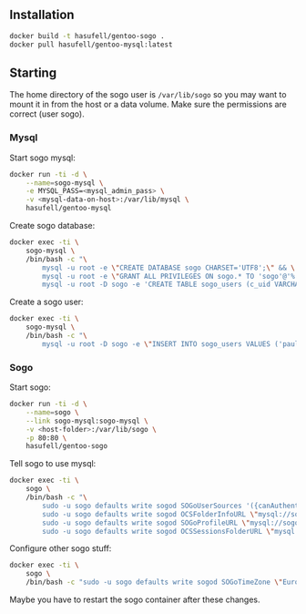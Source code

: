 ## Installation

```sh
docker build -t hasufell/gentoo-sogo .
docker pull hasufell/gentoo-mysql:latest
```

## Starting

The home directory of the sogo user is `/var/lib/sogo` so you may want to
mount it in from the host or a data volume. Make sure the permissions
are correct (user sogo).

### Mysql

Start sogo mysql:

```sh
docker run -ti -d \
	--name=sogo-mysql \
	-e MYSQL_PASS=<mysql_admin_pass> \
	-v <mysql-data-on-host>:/var/lib/mysql \
	hasufell/gentoo-mysql
```

Create sogo database:

```sh
docker exec -ti \
	sogo-mysql \
	/bin/bash -c "\
		mysql -u root -e \"CREATE DATABASE sogo CHARSET='UTF8';\" && \
		mysql -u root -e \"GRANT ALL PRIVILEGES ON sogo.* TO 'sogo'@'%' IDENTIFIED BY '<sogo-pw>';\" && \
		mysql -u root -D sogo -e 'CREATE TABLE sogo_users (c_uid VARCHAR(10) PRIMARY KEY, c_name VARCHAR(10), c_password VARCHAR(32), c_cn VARCHAR(128), mail VARCHAR(128));'"
```

Create a sogo user:
```sh
docker exec -ti \
	sogo-mysql \
	/bin/bash -c "\
		mysql -u root -D sogo -e \"INSERT INTO sogo_users VALUES ('paul', 'paul', MD5('zxc'), 'Paul Example', 'paul@example.com');\""
```

### Sogo

Start sogo:
```sh
docker run -ti -d \
	--name=sogo \
	--link sogo-mysql:sogo-mysql \
	-v <host-folder>:/var/lib/sogo \
	-p 80:80 \
	hasufell/gentoo-sogo
```

Tell sogo to use mysql:

```sh
docker exec -ti \
	sogo \
	/bin/bash -c "\
		sudo -u sogo defaults write sogod SOGoUserSources '({canAuthenticate = YES; displayName = "SOGo Users"; id = users; isAddressBook = YES; type = sql; userPasswordAlgorithm = md5; viewURL ="mysql://sogo:bart@sogo-mysql:3306/sogo/sogo_users";})'
		sudo -u sogo defaults write sogod OCSFolderInfoURL \"mysql://sogo:<sogopw>@sogo-mysql:3306/sogo/sogo_folder_info\" && \
		sudo -u sogo defaults write sogod SOGoProfileURL \"mysql://sogo:<sogopw>@sogo-mysql:3306/sogo/sogo_user_profile\" && \
		sudo -u sogo defaults write sogod OCSSessionsFolderURL \"mysql://sogo:<sogopw>@sogo-mysql:3306/sogo/sogo_sessions_folder\""
```

Configure other sogo stuff:

```sh
docker exec -ti \
	sogo \
	/bin/bash -c "sudo -u sogo defaults write sogod SOGoTimeZone \"Europe/Amsterdam\""
```

Maybe you have to restart the sogo container after these changes.
